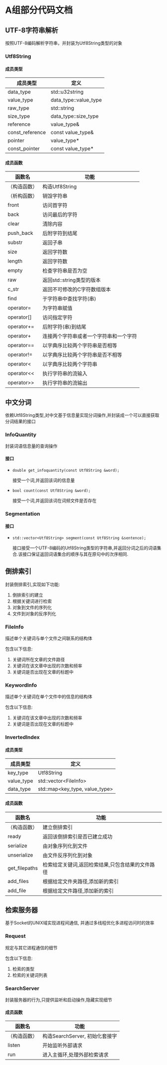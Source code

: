 # A组部分代码文档

## UTF-8字符串解析

按照UTF-8编码解析字符串，并封装为Utf8String类型的对象

### Utf8String

#### 成员类型

成员类型         | 定义
--------------- | ---------------
data_type       | std::u32string
value_type      | data_type::value_type
raw_type        | std::string
size_type       | data_type::size_type
reference       | value_type&
const_reference | const value_type&
pointer         | value_type*
const_pointer   | const value_type*

#### 成员函数

函数名 | 功能
------ | ----
（构造函数） | 构造Utf8String
（析构函数） | 销毁字符串
front      | 访问首字符
back       | 访问最后的字符
clear      | 清除内容
push_back  | 后附字符到结尾
substr     | 返回子串
size       | 返回字符数
length     | 返回字符数
empty      | 检查字符串是否为空
raw        | 返回std::string类型的版本
c_str      | 返回不可修改的C字符数组版本
find       | 于字符串中查找字符(串)
operator=  | 为字符串赋值
operator[] | 访问指定字符
operator+= | 后附字符(串)到结尾
operator+  | 连接两个字符串或者一个字符串和一个字符
operator== | 以字典序比较两个字符串是否相等
operator!= | 以字典序比较两个字符串是否不相等
operator<  | 以字典序比较两个字符串
operator<< | 执行字符串的流输入
operator>> | 执行字符串的流输出

## 中文分词

依赖Utf8String类型,对中文基于信息量实现分词操作,并封装成一个可以直接获取分词结果的接口

### InfoQuantity

封装词语信息量的查询操作

#### 接口

* `double get_infoquantity(const Utf8String &word);`

    接受一个词,并返回该词的信息量

* `bool count(const Utf8String &word);`

    接受一个词,并返回该词在词频文件是否存在

### Segmentation

#### 接口

* `std::vector<Utf8String> segment(const Utf8String &sentence);`

    接口接受一个UTF-8编码的Utf8String类型的字符串,并返回分词之后的词语集合.该接口保证返回词语集合的顺序与其在原句中的次序相同.

## 倒排索引

封装倒排索引,实现如下功能:

1. 倒排索引的建立
1. 根据关键词进行检索
1. 对象到文件的序列化
1. 文件到对象的反序列化

### FileInfo

描述单个关键词与单个文件之间联系的结构体

包含以下信息:

1. 关键词所在文章的文件路径
1. 关键词在该文章中出现的次数和频率
1. 关键词是否出现在文章的标题中

### KeywordInfo

描述单个关键词在单个文件中的信息的结构体

包含以下信息:

1. 关键词在该文章中出现的次数和频率
1. 关键词是否出现在文章的标题中

### InvertedIndex

#### 成员类型

成员类型         | 定义
--------------- | ---------------
key_type        | Utf8String
value_type      | std::vector\<FileInfo\>
data_type       | std::map\<key_type, value_type\>

#### 成员函数

函数名 | 功能
------ | ----
（构造函数）    | 建立倒排索引
ready         | 返回该倒排索引是否已建立成功
serialize     | 由对象序列化到文件
unserialize   | 由文件反序列化到对象
get_filepaths | 检索给定关键词,返回检索结果,只包含结果的文件路径
add_files     | 根据给定文件夹路径,添加新的索引
add_file      | 根据给定文件路径,添加新的索引

## 检索服务器

基于Socket的UNIX域实现进程间通信, 并通过多线程优化多进程访问时的效率

### Request

规定与其它进程通信的细节

包含以下信息:

1. 检索的类型
1. 检索的关键词列表

### SearchServer

封装服务器的行为,只提供监听和启动操作,隐藏实现细节

#### 成员函数

函数名 | 功能
------ | ----
（构造函数） | 构造SearchServer, 初始化套接字
listen     | 开始监听外部请求
run        | 进入主循环,处理外部检索请求
